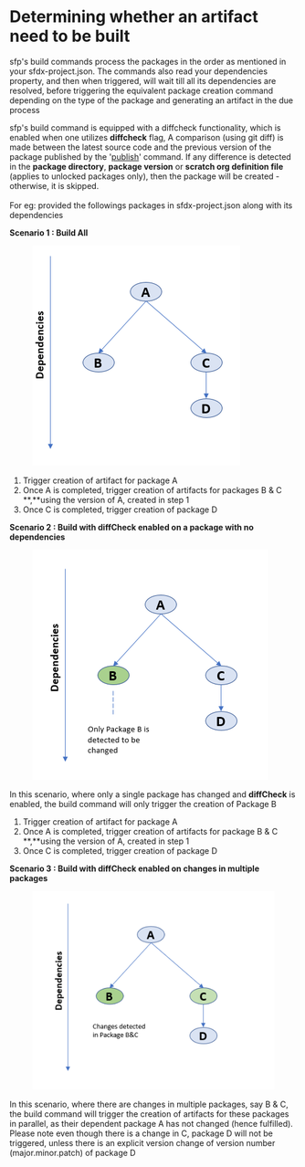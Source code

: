 # Determining whether an artifact need to be built

sfp's build commands process the packages in  the order as mentioned in your  sfdx-project.json. The commands also read your dependencies property, and then when triggered, will wait till all its dependencies are resolved, before triggering the equivalent package creation command depending on the type of the package and generating an artifact in the due process

sfp's build command  is  equipped with a diffcheck functionality, which is enabled when one utilizes **diffcheck** flag, A comparison (using git diff) is made between the latest source code and the previous version of the package published by the '[publish](../publish-artifact.md)' command. If any difference is detected in the **package directory**, **package version** or **scratch org definition file** (applies to unlocked packages only), then the package will be created - otherwise, it is skipped.\
\
&#x20;For eg: provided the followings packages in sfdx-project.json along with its dependencies

**Scenario 1 : Build All**



<figure><img src="../../.gitbook/assets/build-all-packages.png" alt=""><figcaption></figcaption></figure>

1. Trigger creation of artifact for package  A
2. Once A is completed, trigger creation of artifacts for packages B & C \*\*,\*\*using the version of A, created in step 1
3. Once C is completed, trigger creation of package D

**Scenario 2 : Build with diffCheck enabled on a package with no dependencies**

<figure><img src="../../.gitbook/assets/build-with-diffcheck-nodeps.png" alt=""><figcaption></figcaption></figure>

In this scenario, where only a single package has changed and **diffCheck** is enabled, the build command will only trigger the creation of Package B

1. Trigger creation of artifact for package A
2. Once A is completed, trigger creation of artifacts for package B & C \*\*,\*\*using the version of A, created in step 1
3. Once C is completed, trigger creation of package D

**Scenario 3 : Build with diffCheck enabled on changes in multiple packages**



<figure><img src="../../.gitbook/assets/build-with-diff-check-multiple-changes.png" alt=""><figcaption></figcaption></figure>

In this scenario, where there are changes in multiple packages, say B & C, the build command will trigger the creation of artifacts for these packages  in parallel, as their dependent package A has not changed (hence fulfilled). Please note even though there is a change in C, package D will not be triggered, unless there is an explicit version change of version number (major.minor.patch) of package D
